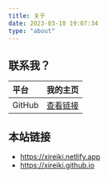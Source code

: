 ```yaml
---
title: 关于
date: 2023-03-10 19:07:34
type: "about"
---
```

## 联系我？
| 平台 | 我的主页 |
| :---- | :---- |
| GitHub | [查看链接](//github.com/xireiki) |

## 本站链接
  - <https://xireiki.netlify.app>
  - <https://xireiki.github.io>
